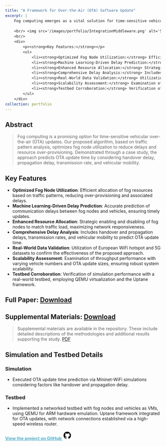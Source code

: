 ```yaml
---
title: "A Framework for Over-the-Air (OTA) Software Update"
excerpt: |
    Fog computing emerges as a vital solution for time-sensitive vehicular over-the-air (OTA) updates, offering enhanced network durability and lower communication delays compared to the cloud. Our algorithm optimizes fog node resources, reducing OTA update times and improving network efficiency. The application of machine learning for communication delay prediction and the strategic enabling and disabling of fog nodes based on traffic load underscore the system's innovative approach to OTA updates.
    
    <br/> <img src='/images/portfolio/IntegrationMiddleware.png' alt='System Integration Middleware' style='width: 400px; display: inline-block;'>
    <br/>
    <div>
        <p><strong>Key Features:</strong></p>
        <ul>
            <li><strong>Optimized Fog Node Utilization:</strong> Efficient allocation of fog resources based on traffic patterns, reducing over-provisioning and associated delays.</li>
            <li><strong>Machine Learning-Driven Delay Prediction:</strong> Accurate prediction of communication delays between fog nodes and vehicles, ensuring timely updates.</li>
            <li><strong>Enhanced Resource Allocation:</strong> Strategic enabling and disabling of fog nodes to match traffic load, maximizing network responsiveness.</li>
            <li><strong>Comprehensive Delay Analysis:</strong> Includes handover and propagation delays, transmission rates, and vehicular mobility to predict OTA update time.</li>
            <li><strong>Real-World Data Validation:</strong> Utilization of European WiFi hotspot and 5G datasets to confirm the effectiveness of the proposed approach.</li>
            <li><strong>Scalability Assessment:</strong> Examination of throughput performance with varying vehicle numbers and OTA update sizes, ensuring robust system scalability.</li>
            <li><strong>Testbed Corroboration:</strong> Verification of simulation performance with a real-world testbed, employing QEMU virtualization and the Uptane framework.</li>
        </ul>     
    </div>
collection: portfolio
---
```


## Abstract
> Fog computing is a promising option for time-sensitive vehicular over-the-air (OTA) updates. Our proposed algorithm, based on traffic pattern analysis, optimizes fog node utilization to reduce delays and resource over-provisioning. Demonstrated through a case study, the approach predicts OTA update time by considering handover delay, propagation delay, transmission rate, and vehicular mobility.

## Key Features
- **Optimized Fog Node Utilization**: Efficient allocation of fog resources based on traffic patterns, reducing over-provisioning and associated delays.
- **Machine Learning-Driven Delay Prediction**: Accurate prediction of communication delays between fog nodes and vehicles, ensuring timely updates.
- **Enhanced Resource Allocation**: Strategic enabling and disabling of fog nodes to match traffic load, maximizing network responsiveness.
- **Comprehensive Delay Analysis**: Includes handover and propagation delays, transmission rates, and vehicular mobility to predict OTA update time.
- **Real-World Data Validation**: Utilization of European WiFi hotspot and 5G datasets to confirm the effectiveness of the proposed approach.
- **Scalability Assessment**: Examination of throughput performance with varying vehicle numbers and OTA update sizes, ensuring robust system scalability.
- **Testbed Corroboration**: Verification of simulation performance with a real-world testbed, employing QEMU virtualization and the Uptane framework.

## Full Paper: [Download](https://ieeexplore.ieee.org/abstract/document/9496152)

## Supplemental Materials: [Download](https://github.com/mdalmaruf/OTA-Update/blob/c480ca2d180b516a0f7261070bd52e4454c469dc/Faster%20Fog%20Computing%20OTA%20Update-Transfer%20Learning%20Approach%20(Supplemental%20Materials).pdf)

> Supplemental materials are available in the repository. These include detailed descriptions of the methodologies and additional results supporting the study. [PDF](https://github.com/mdalmaruf/OTA-Update/blob/c480ca2d180b516a0f7261070bd52e4454c469dc/Faster%20Fog%20Computing%20OTA%20Update-Transfer%20Learning%20Approach%20(Supplemental%20Materials).pdf)

## Simulation and Testbed Details

### Simulation
- Executed OTA update time prediction via Mininet-WiFi simulations considering factors like handover and propagation delay.

### Testbed
- Implemented a networked testbed with fog nodes and vehicles as VMs, using QEMU for ARM hardware emulation. Uptane framework integrated for OTA updates, with network connections established via a high-speed wireless router.

<a href="https://github.com/mdalmaruf/OTA-Update" style="color:#52adc8;"><strong>View the project on GitHub ![GitHub](/images/icons8-github-30.png)</strong></a>
